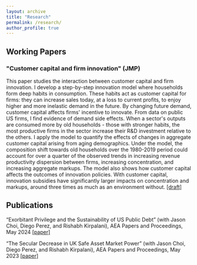 ```yaml
---
layout: archive
title: "Research"
permalink: /research/
author_profile: true
---
```


## Working Papers

### "Customer capital and firm innovation" (JMP)
This paper studies the interaction between customer capital and firm innovation. I develop a step-by-step innovation model where households form deep habits in consumption. These habits act as customer capital for firms: they can increase sales today, at a loss to current profits, to enjoy higher and more inelastic demand in the future. By changing future demand, customer capital affects firms' incentive to innovate. From data on public US firms, I find evidence of demand side effects. When a sector's outputs are consumed more by old households - those with stronger habits, the most productive firms in the sector increase their R&D investment relative to the others. I apply the model to quantify the effects of changes in aggregate customer capital arising from aging demographics. Under the model, the composition shift towards old households over the 1980-2019 period could account for over a quarter of the observed trends in increasing revenue productivity dispersion between firms, increasing concentration, and increasing aggregate markups. The model also shows how customer capital affects the outcomes of innovation policies. With customer capital, innovation subsidies have significantly larger impacts on concentration and markups, around three times as much as an environment without. [[draft]](http://duongqdang.github.io/files/jmp_dang.pdf)

## Publications

“Exorbitant Privilege and the Sustainability of US Public Debt” (with Jason Choi, Diego Perez, and Rishabh Kirpalani), AEA Papers and Proceedings, May 2024 [[paper]](http://duongqdang.github.io/files/CDKP_USdebt_nber.pdf)

“The Secular Decrease in UK Safe Asset Market Power” (with Jason Choi, Diego Perez, and Rishabh Kirpalani), AEA Papers and Proceedings, May 2023 [[paper]](http://duongqdang.github.io/files/CDKP_UK.pdf)
